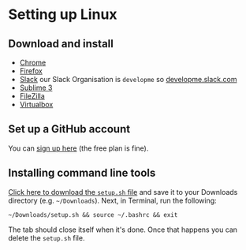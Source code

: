 # Setting up Linux

## Download and install

- [Chrome](https://www.google.co.uk/chrome/browser/desktop/index.html)
- [Firefox](https://www.mozilla.org/firefox)
- [Slack](https://slack.com/) our Slack Organisation is `developme` so [developme.slack.com](https://developme.slack.com/)
- [Sublime 3](https://www.sublimetext.com/3)
- [FileZilla](https://filezilla-project.org/download.php?show_all=1)
- [Virtualbox](https://www.virtualbox.org/)

## Set up a GitHub account

You can [sign up here](https://github.com/join) (the free plan is fine).

## Installing command line tools

[Click here to download the `setup.sh` file](https://cdn.rawgit.com/develop-me/setup/da39d65a65d920c274e0095a902dfdb84b48fe61/linux/setup.sh) and save it to your Downloads directory (e.g. `~/Downloads`). Next, in Terminal, run the following:

```
~/Downloads/setup.sh && source ~/.bashrc && exit
```

The tab should close itself when it's done. Once that happens you can delete the `setup.sh` file.
